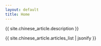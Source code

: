 ```yaml
---
layout: default
title: Home
---
```


{{ site.chinese_article.description }}

{{ site.chinese_article.articles_list | jsonify }}

<script>
  $(document).ready(function() {
    var sidebar = $(".sidebar .sidebar-nav");

    // Remove root links
    sidebar.html("");

    var sidebar_nav_item_template = _.template(""
      + "<a class='sidebar-nav-item' href='<%= link %>'><%= name %></a"
    );

    sidebar.html(
    );

  });
</script>
